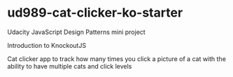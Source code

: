 ud989-cat-clicker-ko-starter
============================

Udacity JavaScript Design Patterns mini project

Introduction to KnockoutJS 

Cat clicker app to track how many times you click a picture of a cat with the ability to have multiple cats and click levels
